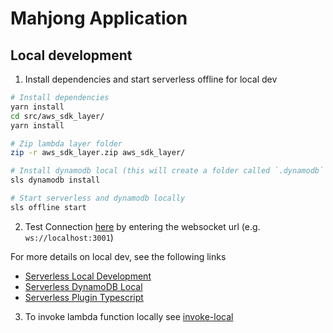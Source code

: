 # Mahjong Application

## Local development

1. Install dependencies and start serverless offline for local dev

```bash
# Install dependencies
yarn install
cd src/aws_sdk_layer/
yarn install

# Zip lambda layer folder
zip -r aws_sdk_layer.zip aws_sdk_layer/

# Install dynamodb local (this will create a folder called `.dynamodb` in the project root directory)
sls dynamodb install

# Start serverless and dynamodb locally
sls offline start
```

2. Test Connection [here](https://www.websocket.org/echo.html) by entering the websocket url (e.g. `ws://localhost:3001`)

For more details on local dev, see the following links

- [Serverless Local Development](https://www.serverless.com/blog/serverless-local-development/)
- [Serverless DynamoDB Local](https://www.serverless.com/plugins/serverless-dynamodb-local/)
- [Serverless Plugin Typescript](https://www.serverless.com/plugins/serverless-plugin-typescript/)

3. To invoke lambda function locally see [invoke-local](https://www.serverless.com/framework/docs/providers/aws/cli-reference/invoke-local/)
